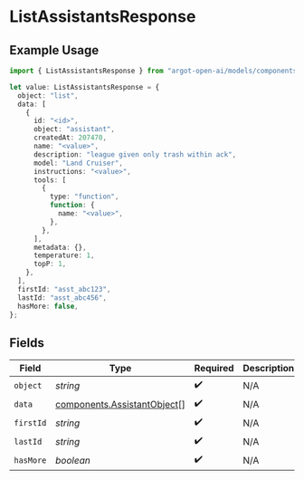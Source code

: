 # ListAssistantsResponse

## Example Usage

```typescript
import { ListAssistantsResponse } from "argot-open-ai/models/components";

let value: ListAssistantsResponse = {
  object: "list",
  data: [
    {
      id: "<id>",
      object: "assistant",
      createdAt: 207470,
      name: "<value>",
      description: "league given only trash within ack",
      model: "Land Cruiser",
      instructions: "<value>",
      tools: [
        {
          type: "function",
          function: {
            name: "<value>",
          },
        },
      ],
      metadata: {},
      temperature: 1,
      topP: 1,
    },
  ],
  firstId: "asst_abc123",
  lastId: "asst_abc456",
  hasMore: false,
};
```

## Fields

| Field                                                                      | Type                                                                       | Required                                                                   | Description                                                                | Example                                                                    |
| -------------------------------------------------------------------------- | -------------------------------------------------------------------------- | -------------------------------------------------------------------------- | -------------------------------------------------------------------------- | -------------------------------------------------------------------------- |
| `object`                                                                   | *string*                                                                   | :heavy_check_mark:                                                         | N/A                                                                        | list                                                                       |
| `data`                                                                     | [components.AssistantObject](../../models/components/assistantobject.md)[] | :heavy_check_mark:                                                         | N/A                                                                        |                                                                            |
| `firstId`                                                                  | *string*                                                                   | :heavy_check_mark:                                                         | N/A                                                                        | asst_abc123                                                                |
| `lastId`                                                                   | *string*                                                                   | :heavy_check_mark:                                                         | N/A                                                                        | asst_abc456                                                                |
| `hasMore`                                                                  | *boolean*                                                                  | :heavy_check_mark:                                                         | N/A                                                                        | false                                                                      |